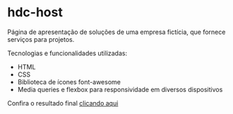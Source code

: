 # hdc-host
Página de apresentação de soluções de uma empresa fictícia, que fornece serviços para projetos. 

Tecnologias e funcionalidades utilizadas: 
- HTML
- CSS
- Biblioteca de ícones font-awesome
- Media queries e flexbox para responsividade em diversos dispositivos

Confira o resultado final <a href="https://ma7euspinheiro.github.io/hdc-host/">clicando aqui</a>

